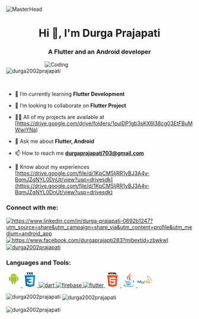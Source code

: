![MasterHead](https://www.chiefdisruptor.com/hubfs/Untitled%20design-1.gif)
<h1 align="center">Hi 👋, I'm Durga Prajapati</h1>
<h3 align="center">A Flutter and an Android developer</h3>
<img align="right" alt="Coding" width="400" src="https://user-images.githubusercontent.com/95478989/198955082-6e78ebb5-e1e4-49f9-8d32-6e5af3984dcd.gif">

<p align="left"> <img src="https://komarev.com/ghpvc/?username=durga2002prajapati&label=Profile%20views&color=0e75b6&style=flat" alt="durga2002prajapati" /> </p>

<p align="left"> <a href="https://twitter.com/" target="blank"><img src="https://img.shields.io/twitter/follow/?logo=twitter&style=for-the-badge" alt="" /></a> </p>

- 🌱 I’m currently learning **Flutter Development**

- 👯 I’m looking to collaborate on **Flutter Project**

- 👨‍💻 All of my projects are available at [https://drive.google.com/drive/folders/1oulDP1gb3sKX6I38cg03EtFBuMWwiYNa)

- 💬 Ask me about **Flutter, Android**

- 📫 How to reach me **durgaprajapati703@gmail.com**

- 📄 Know about my experiences [https://drive.google.com/file/d/1KpCM5ljRR1yBJ3A4v-BqmJZgNYL0DnUt/view?usp=drivesdk](https://drive.google.com/file/d/1KpCM5ljRR1yBJ3A4v-BqmJZgNYL0DnUt/view?usp=drivesdk)

<h3 align="left">Connect with me:</h3>
<p align="left">
<a href="https://linkedin.com/in/https://www.linkedin.com/in/durga-prajapati-0692b1247" target="blank"><img align="center" src="https://raw.githubusercontent.com/rahuldkjain/github-profile-readme-generator/master/src/images/icons/Social/linked-in-alt.svg" alt="https://www.linkedin.com/in/durga-prajapati-0692b1247?utm_source=share&utm_campaign=share_via&utm_content=profile&utm_medium=android_app" height="30" width="40" /></a>
<a href="https://fb.com/https://www.facebook.com/durgaprajapti283?mibextid=zbwkwl" target="blank"><img align="center" src="https://raw.githubusercontent.com/rahuldkjain/github-profile-readme-generator/master/src/images/icons/Social/facebook.svg" alt="https://www.facebook.com/durgaprajapti283?mibextid=zbwkwl" height="30" width="40" /></a>
<a href="https://instagram.com/durga2002prajapati" target="blank"><img align="center" src="https://raw.githubusercontent.com/rahuldkjain/github-profile-readme-generator/master/src/images/icons/Social/instagram.svg" alt="durga2002prajapati" height="30" width="40" /></a>
</p>

<h3 align="left">Languages and Tools:</h3>
<p align="left"> <a href="https://developer.android.com" target="_blank" rel="noreferrer"> <img src="https://raw.githubusercontent.com/devicons/devicon/master/icons/android/android-original-wordmark.svg" alt="android" width="40" height="40"/> </a> <a href="https://www.w3schools.com/css/" target="_blank" rel="noreferrer"> <img src="https://raw.githubusercontent.com/devicons/devicon/master/icons/css3/css3-original-wordmark.svg" alt="css3" width="40" height="40"/> </a> <a href="https://dart.dev" target="_blank" rel="noreferrer"> <img src="https://www.vectorlogo.zone/logos/dartlang/dartlang-icon.svg" alt="dart" width="40" height="40"/> </a> <a href="https://firebase.google.com/" target="_blank" rel="noreferrer"> <img src="https://www.vectorlogo.zone/logos/firebase/firebase-icon.svg" alt="firebase" width="40" height="40"/> </a> <a href="https://flutter.dev" target="_blank" rel="noreferrer"> <img src="https://www.vectorlogo.zone/logos/flutterio/flutterio-icon.svg" alt="flutter" width="40" height="40"/> </a> <a href="https://www.w3.org/html/" target="_blank" rel="noreferrer"> <img src="https://raw.githubusercontent.com/devicons/devicon/master/icons/html5/html5-original-wordmark.svg" alt="html5" width="40" height="40"/> </a> <a href="https://www.java.com" target="_blank" rel="noreferrer"> <img src="https://raw.githubusercontent.com/devicons/devicon/master/icons/java/java-original.svg" alt="java" width="40" height="40"/> </a> <a href="https://www.mysql.com/" target="_blank" rel="noreferrer"> <img src="https://raw.githubusercontent.com/devicons/devicon/master/icons/mysql/mysql-original-wordmark.svg" alt="mysql" width="40" height="40"/> </a> </p>

<p><img align="left" src="https://github-readme-stats.vercel.app/api/top-langs?username=durga2002prajapati&show_icons=true&locale=en&layout=compact" alt="durga2002prajapati" /></p>

<p>&nbsp;<img align="center" src="https://github-readme-stats.vercel.app/api?username=durga2002prajapati&show_icons=true&locale=en" alt="durga2002prajapati" /></p>

<p><img align="center" src="https://github-readme-streak-stats.herokuapp.com/?user=durga2002prajapati&" alt="durga2002prajapati" /></p>
